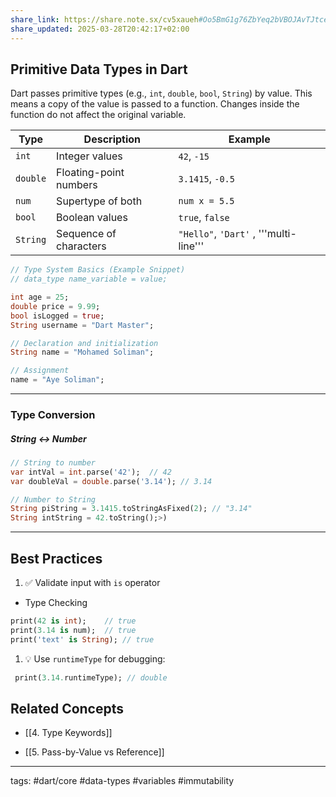 ```yaml
---
share_link: https://share.note.sx/cv5xaueh#Oo5BmG1g76ZbYeq2bVBOJAvTJtceSaJdkaTcoXsHS2c
share_updated: 2025-03-28T20:42:17+02:00
---
```


## Primitive Data Types in Dart

Dart passes primitive types (e.g., `int`, `double`, `bool`, `String`) by value. This means a copy of the value is passed to a function. Changes inside the function do not affect the original variable.

| Type     | Description            | Example                                |
| -------- | ---------------------- | -------------------------------------- |
| `int`    | Integer values         | `42`, `-15`                            |
| `double` | Floating-point numbers | `3.1415`, `-0.5`                       |
| `num`    | Supertype of both      | `num x = 5.5`                          |
| `bool`   | Boolean values         | `true`, `false`                        |
| `String` | Sequence of characters | `"Hello"`, `'Dart'` , '''multi-line''' |

```dart
// Type System Basics (Example Snippet)
// data_type name_variable = value;

int age = 25;
double price = 9.99;
bool isLogged = true;
String username = "Dart Master";

// Declaration and initialization
String name = "Mohamed Soliman";

// Assignment
name = "Aye Soliman";

```

---

### Type Conversion

##### String ↔ Number

```dart
// String to number
var intVal = int.parse('42');  // 42
var doubleVal = double.parse('3.14'); // 3.14

// Number to String
String piString = 3.1415.toStringAsFixed(2); // "3.14"
String intString = 42.toString();>)
```


---

## Best Practices
1. ✅ Validate input with `is` operator 
 - Type Checking
 ```dart
print(42 is int);    // true
print(3.14 is num);  // true
print('text' is String); // true
 ```
    
1. 💡 Use `runtimeType` for debugging:
```dart
 print(3.14.runtimeType); // double
 ```


## Related Concepts
- [[4. Type Keywords]]
    
- [[5. Pass-by-Value vs Reference]]
---

tags: #dart/core #data-types #variables #immutability


